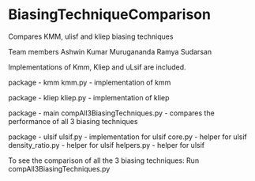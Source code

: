 # BiasingTechniqueComparison
Compares KMM, ulisf and kliep biasing techniques

Team members
Ashwin Kumar Murugananda
Ramya Sudarsan

Implementations of Kmm, Kliep and uLsif are included. 

package - kmm
kmm.py - implementation of kmm

package - kliep
kliep.py - implementation of kliep

package - main
compAll3BiasingTechniques.py - compares the performance of all 3 biasing techniques

package - ulsif
ulsif.py - implementation for ulsif
core.py - helper for ulsif
density_ratio.py - helper for ulsif
helpers.py - helper for ulsif

To see the comparison of all the 3 biasing techniques:
Run compAll3BiasingTechniques.py




